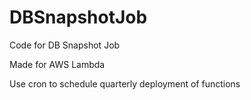 # DBSnapshotJob
Code for DB Snapshot Job

Made for AWS Lambda

Use cron to schedule quarterly deployment of functions
